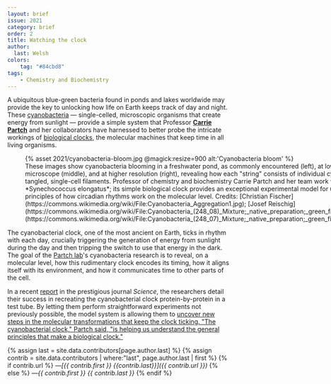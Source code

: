 ```yaml
---
layout: brief
issue: 2021
category: brief
order: 2
title: Watching the clock
author:
  last: Welsh
colors:
    tag: "#84cbd8"
tags:
    - Chemistry and Biochemistry
---
```

A ubiquitous blue-green bacteria found in ponds and lakes worldwide may provide the key to unlocking how life on Earth keeps track of day and night. These [cyanobacteria](https://www.sciencedirect.com/topics/agricultural-and-biological-sciences/cyanobacteria) &#8212; single-celled, microscopic organisms that create energy from sunlight &#8212; provide a simple system that Professor [**Carrie Partch**](https://www.chemistry.ucsc.edu/about/directory-page.php?uid=cpartch) and her collaborators have harnessed to better probe the intricate workings of [biological clocks](https://www.nigms.nih.gov/education/fact-sheets/Pages/circadian-rhythms.aspx), the molecular machines that keep time in all living organisms.

<figure class="right" style="width:900px">
  {% asset 2021/cyanobacteria-bloom.jpg @magick:resize=900 alt:'Cyanobacteria bloom' %}<figcaption markdown="span">These images show cyanobacteria blooming in a freshwater pond, as commonly encountered (left), at low resolution under the microscope (middle), and at higher resolution (right), revealing how each "string" consists of individual cyanobacteria linked together in tangled, single-cell filaments. Professor of chemistry and biochemistry Carrie Partch and her team work with the cyanobacteria species *Synechococcus elongatus*; its simple biological clock provides an exceptional experimental model for understanding the fundamental principles of how circadian rhythms work on the molecular level. Credits: [Christian Fischer](https://commons.wikimedia.org/wiki/File:Cyanobacteria_Aggregation1.jpg); [Josef Reischig](https://commons.wikimedia.org/wiki/File:Cyanobacteria_(248_08)_Mixture;_native_preparation;_green_filter.jpg); [Josef Reischig](https://commons.wikimedia.org/wiki/File:Cyanobacteria_(248_07)_Mixture;_native_preparation;_green_filter.jpg) (all CC BY-SA 3.0).
  </figcaption>
</figure>

The cyanobacterial clock, one of the most ancient on Earth, ticks in rhythm with each day, crucially triggering the generation of energy from sunlight during the day and then tripping the switch to use that energy in the dark. The goal of the [Partch lab](https://www.partchlab.com/)'s cyanobacteria research is to reveal, on a molecular level, how this rudimentary clock encodes its timing, how it aligns itself with its environment, and how it communicates time to other parts of the cell.

In a recent [report](https://www.biorxiv.org/content/10.1101/2020.06.18.158576v1) in the prestigious journal *Science*, the researchers detail their success in recreating the cyanobacterial clock protein-by-protein in a test tube. By letting them perform straightforward experiments not previously possible, the model system is allowing them to [uncover new steps in the molecular transformations that keep the clock ticking. "The cyanobacterial clock," Partch said, "is helping us understand the general principles that make a biological clock."](https://www.partchlab.com/)

{% assign last = site.data.contributors[page.author.last] %}
{% assign contrib = site.data.contributors | where:"last", page.author.last | first %}
{% if contrib.url %}
*&mdash;[{{ contrib.first }} {{contrib.last}}]({{ contrib.url }})*
{% else %}
*&mdash;{{ contrib.first }} {{ contrib.last }}*
{% endif %}
